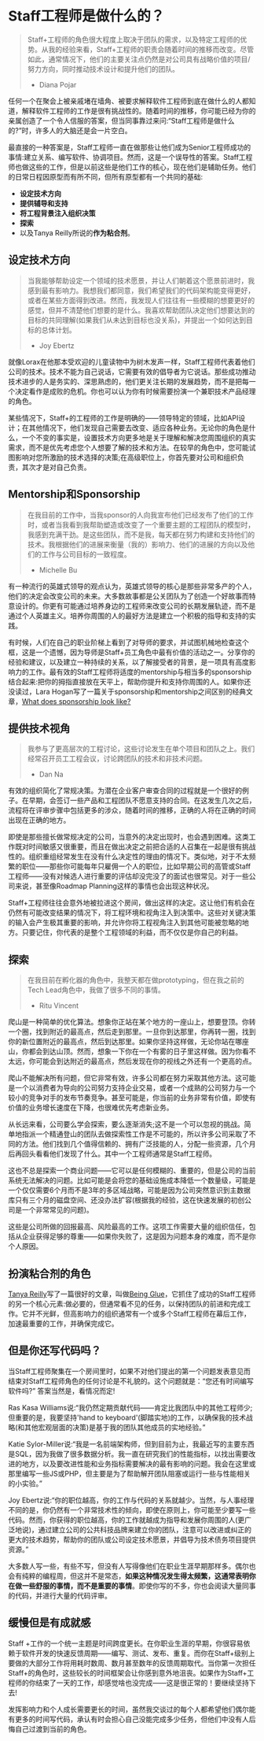 # Staff工程师是做什么的？

> Staff+工程师的角色很大程度上取决于团队的需求，以及特定工程师的优势。从我的经验来看，Staff+工程师的职责会随着时间的推移而改变。尽管如此，通常情况下，他们的主要关注点仍然是对公司具有战略价值的项目/努力方向，同时推动技术设计和提升他们的团队。 
>
> - Diana Pojar

任何一个在聚会上被亲戚堵在墙角、被要求解释软件工程师到底在做什么的人都知道，解释软件工程师的工作是很有挑战性的。随着时间的推移，你可能已经为你的亲属创造了一个令人信服的答案，但当同事靠过来问:“Staff工程师是做什么的?”时，许多人的大脑还是会一片空白。

最直接的一种答案是，Staff工程师一直在做那些让他们成为Senior工程师成功的事情:建立关系、编写软件、协调项目。然而，这是一个误导性的答案。Staff工程师也做这些的工作，但是以前这些是他们工作的核心，现在他们是辅助任务。他们的日常日程因原型而有所不同，但所有原型都有一个共同的基础:

* **设定技术方向**
* **提供辅导和支持**
* **将工程背景注入组织决策**
* **探索**
* 以及Tanya Reilly所说的**作为粘合剂**。

## 设定技术方向

> 当我能够帮助设定一个领域的技术愿景，并让人们朝着这个愿景前进时，我感到最有影响力。我想我们都同意，我们希望我们的代码架构能变得更好，或者在某些方面得到改进。然而，我发现人们往往有一些模糊的想要更好的感觉，但并不清楚他们想要的是什么。我喜欢帮助团队决定他们想要达到的目标的共同理解\(如果我们从未达到目标也没关系\)，并提出一个如何达到目标的总体计划。
>
> - Joy Ebertz

就像Lorax在他那本受欢迎的儿童读物中为树木发声一样，Staff工程师代表着他们公司的技术。技术不能为自己说话，它需要有效的倡导者为它说话。那些成功推动技术进步的人是务实的、深思熟虑的，他们更关注长期的发展趋势，而不是把每一个决定看作是成败的危机。你也可以认为你有时候需要扮演一个兼职技术产品经理的角色。

某些情况下，Staff+的工程师的工作是明确的——领导特定的领域，比如API设计；在其他情况下，他们发现自己需要去改变、适应各种业务。无论你的角色是什么，一个不变的事实是，设置技术方向更多地是关于理解和解决您周围组织的真实需求，而不是优先考虑您个人想要了解的技术和方法。在较早的角色中，您可能试图影响对您所激励的技术选择的决策;在高级职位上，你首先要对公司和组织负责，其次才是对自己负责。

## Mentorship和Sponsorship

> 在我目前的工作中，当我sponsor的人向我宣布他们已经发布了他们的工作时，或者当我看到我帮助塑造或改变了一个重要主题的工程团队的模型时，我感到充满干劲。是这些团队，而不是我，每天都在努力构建和支持他们的技术。我根据他们的进展来衡量（我的）影响力、他们的进展的方向以及他们的工作与公司目标的一致程度。
>
> - Michelle Bu

有一种流行的英雄式领导的观点认为，英雄式领导的核心是那些非常多产的个人，他们的决定会改变公司的未来。大多数故事都是公关团队为了创造一个好故事而特意设计的。你更有可能通过培养身边的工程师来改变公司的长期发展轨迹，而不是通过个人英雄主义。培养你周围的人的最好方法是建立一个积极的指导和支持的实践。

有时候，人们在自己的职业阶梯上看到了对导师的要求，并试图机械地检查这个框，这是一个遗憾，因为导师是Staff+员工角色中最有价值的活动之一。分享你的经验和建议，以及建立一种持续的关系，以了解接受者的背景，是一项具有高度影响力的工作。最有效的Staff工程师将适度的mentorship与相当多的sponsorship结合起来:把你的拇指直接放在天平上，帮助你提升和支持你周围的人。如果你还没读过，Lara Hogan写了一篇关于sponsorship和mentorship之间区别的经典文章，[What does sponsorship look like?](https://larahogan.me/blog/what-sponsorship-looks-like/)

## 提供技术视角

> 我参与了更高层次的工程讨论，这些讨论发生在单个项目和团队之上。我们经常召开员工工程会议，讨论跨团队的技术和非技术问题。
>
> - Dan Na

有效的组织简化了常规决策。为潜在企业客户审查合同的过程就是一个很好的例子。在早期，会签订一些产品和工程团队不愿意支持的合同。在这发生几次之后，流程将在评审步骤中包括更多的涉众，随着时间的推移，正确的人将在正确的时间出现在正确的地方。

即使是那些擅长做常规决定的公司，当意外的决定出现时，也会遇到困难。这类工作既对时间敏感又很重要，而且在做出决定之前把合适的人召集在一起是很有挑战性的。组织重组经常发生在没有什么决定性的理由的情况下。类似地，对于不太频繁的职位——那些你可能每年只雇佣一个人的职位，比如早期公司的高管或Staff工程师——没有对候选人进行重要的评估却没完没了的面试也很常见。对于一些公司来说，甚至像Roadmap Planning这样的事情也会出现这种状况。

Staff+工程师往往会意外地被拉进这个房间，做出这样的决定。这让他们有机会在仍然有可能改变结果的情况下，将工程环境和视角注入到决策中。这些对关键决策的输入会产生极其重要的影响，并允许你将工程视角注入到其他可能被忽略的地方。只要记住，你代表的是整个工程领域的利益，而不仅仅是你自己的利益。

## 探索 

> 在我目前在孵化器的角色中，我整天都在做prototyping，但在我之前的Tech Lead角色中，我做了很多不同的事情。
>
>  - Ritu Vincent

爬山是一种简单的优化算法。想象你正站在某个地方的一座山上，想要登顶。你转一个圈，找到附近的最高点，然后走到那里。一旦你到达那里，你再转一圈，找到你的新位置附近的最高点，然后到达那里。如果你坚持这样做，无论你站在哪座山，你都会到达山顶。然而，想象一下你在一个有雾的日子里这样做。因为你看不太远，你可能会到达附近的最高点，然后发现在你的视线之外还有一个更高的点。

爬山不能解决所有问题，但它非常有效，许多公司都在努力采取其他方法。这可能是一个以消费者为导向的公司努力支持企业交易，或者一个成熟的公司努力与一个较小的竞争对手的发布节奏竞争。甚至可能是，你当前的业务非常有价值，即使有价值的业务增长速度在下降，也很难优先考虑新业务。

从长远来看，公司要么学会探索，要么逐渐消失;这不是一个可以忽视的挑战。简单地指派一个精通登山的团队去做探索性工作是不可能的，所以许多公司采取了不同的方法。他们找到几个值得信赖的、拥有广泛技能的人，分配一些资源，几个月后再回头看看他们发现了什么。其中一个工程师通常是Staff工程师。

这也不总是探索一个商业问题——它可以是任何模糊的、重要的，但是公司的当前系统无法解决的问题。比如可能是会将您的基础设施成本降低一个数量级，可能是一个仅仅需要6个月而不是3年的多区域战略，可能是因为公司突然意识到主数据库只有三个月的磁盘空间、还没办法扩容\(根据我的经验，这在快速发展的初创公司是一个非常常见的问题\)。

这些是公司所做的回报最高、风险最高的工作。这项工作需要大量的组织信任，包括从企业获得足够的尊重——如果你失败了，这是因为问题本身的难度，而不是你个人原因。

## 扮演粘合剂的角色

[Tanya Reilly](https://noidea.dog/)写了一篇很好的文章，叫做[Being Glue](https://noidea.dog/glue)，它抓住了成功的Staff工程师的另一个核心元素:做必要的，但通常看不见的任务，以保持团队的前进和完成工作。它并不光鲜，但高影响力的组织通常有一个或多个Staff工程师在幕后工作，加速最重要的工作，并确保完成它。

## 但是你还写代码吗？

当Staff工程师聚集在一个房间里时，如果不对他们提出的第一个问题发表意见而结束对Staff工程师角色的任何讨论是不礼貌的。这个问题就是：“您还有时间编写软件吗?” 答案当然是，看情况而定!

Ras Kasa Williams说:“我仍然定期贡献代码——肯定比我团队中的其他工程师少;但重要的是，我要坚持'hand to keyboard'\(脚踏实地\)的工作，以确保我的技术战略\(和其他宏观层面的决策\)是基于我的团队其他成员的实地经验。”

Katie Sylor-Miller说:“我是一名前端架构师，但到目前为止，我最近写的主要东西是SQL，因为我做了很多数据分析。我一直在研究我们的性能指标，以找出需要改进的地方，以及要改进性能和业务指标需要解决的最有影响的问题。我会在这里或那里编写一些JS或PHP，但主要是为了帮助解开团队阻塞或运行一些与性能相关的小实验。”

Joy Ebertz说:“你的职位越高，你的工作与代码的关系就越少。当然，与人事经理不同的是，你仍然有一个非常技术性的倾向，即使在原则上，你可能至少要写一些代码。然而，你获得的职位越高，你的工作就越成为指导和发展你周围的人\(更广泛地说\)，通过建立公司的公共科技品牌来建立你的团队，注意可以改进或纠正的更大的技术趋势，帮助你的团队或公司设定技术愿景，并倡导为技术债务项目提供资源。”

大多数人写一些，有些不写，但没有人写得像他们在职业生涯早期那样多。偶尔也会有纯粹的编程周，但这并不是常态，**如果这种情况发生得太频繁，这通常表明你在做一些舒服的事情，而不是重要的事情**。即使你写的不多，你也会阅读大量同事的代码，并进行大量的代码评审。

## 缓慢但是有成就感

Staff +工作的一个统一主题是时间跨度更长。在你职业生涯的早期，你很容易依赖于软件开发的快速反馈周期——编写、测试、发布、重复。而你在Staff+级别上要做的大部分工作将用耗时数周、数月甚至数年的反馈周期取代。当你第一次担任Staff+的角色时，这些较长的时间框架会让你感到意外地沮丧。如果作为Staff+工程师的你结束了一天的工作，却感觉啥也没完成——这是很正常的！要继续坚持下去! 

发挥影响力和个人成长需要更长的时间，虽然我交谈过的每个人都希望他们偶尔能有更多的时间写代码，承认有时会担心自己没能完成多少任务，但他们中没有人后悔自己过渡到当前的角色。

